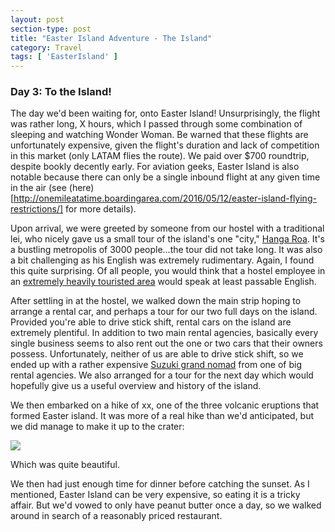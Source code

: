 ```yaml
---
layout: post
section-type: post
title: "Easter Island Adventure - The Island"
category: Travel
tags: [ 'EasterIsland' ]
---
```


### Day 3: To the Island!

The day we'd been waiting for, onto Easter Island! Unsurprisingly, the flight was rather
long, X hours, which I passed through some combination of sleeping and watching
Wonder Woman. Be warned that these flights are unfortunately expensive, given the flight's
duration and lack of competition in this market (only LATAM flies the route). We paid
over $700 roundtrip, despite bookly decently early. For aviation geeks, Easter Island
is also notable because there can only be a single inbound flight at any given time
in the air (see (here)[http://onemileatatime.boardingarea.com/2016/05/12/easter-island-flying-restrictions/]
for more details).

Upon arrival, we were greeted by someone from our hostel with a traditional lei, who nicely
gave us a small tour of the island's one "city," [Hanga Roa](https://en.wikipedia.org/wiki/Hanga_Roa).
It's a bustling metropolis of 3000 people...the tour did not take long. It was also a bit challenging
as his English was extremely rudimentary. Again, I found this quite surprising. Of all people, you would
think that a hostel employee in an 
[extremely heavily touristed area](http://www.businessinsider.com/tourists-are-ruining-the-easter-island-head-statues-2016-4)
would speak at least passable English.

After settling in at the hostel, we walked down the main strip hoping to arrange a rental car,
and perhaps a tour for our two full days on the island. Provided you're able to drive stick shift,
rental cars on the island are extremely plentiful. In addition to two main rental agencies, basically
every single business seems to also rent out the one or two cars that their owners possess.
Unfortunately, neither of us are able to drive stick shift, so we ended up with a rather expensive
[Suzuki grand nomad](xx)
from one of big rental agencies. We also arranged for a tour for the next day which would hopefully
give us a useful overview and history of the island.

We then embarked on a hike of xx, one of the three volcanic eruptions that formed Easter island.
It was more of a real hike than we'd anticipated, but we did manage to make it up to the crater: 

![](XX)

Which was quite beautiful. 

We then had just enough time for dinner before catching the sunset. As I mentioned, Easter Island
can be very expensive, so eating it is a tricky affair. But we'd vowed to only have peanut butter
once a day, so we walked around in search of a reasonably priced restaurant. 

